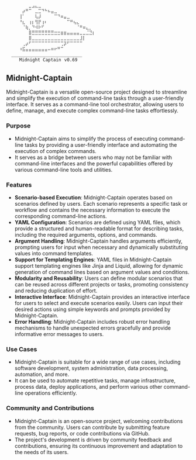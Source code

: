 ```bash
⠀⠀⠀⠀⠀⠀⠀⣀⣠⣄⣀⠀⠀⠀⠀⠀⠀⠀⠀⠀⠀⠀⠀⠀⠀⠀⠀⠀⠀⠀⠀⠀
⠀⠀⠀⠀⠀⡴⠛⠉⠀⣀⣉⠙⠓⠦⣤⣀⠀⠀⠀⠀⠀⠀⠀⠀⠀⠀⠀⠀⠀⠀⠀⠀
⠀⠀⠀⠀⢸⠁⠀⠀⠀⢧⡼⠀⠀⠀⠀⠉⠙⠶⣤⣀⠀⠀⠀⠀⠀⠀⠀⠀⠀⠀⠀⠀
⠀⠀⠀⠀⠘⣆⠀⢰⡆⢻⡟⢰⠆⠀⠀⠀⠀⠀⠀⠉⠛⢦⣄⠀⠀⠀⠀⠀⠀⠀⠀⠀
⠀⠀⠀⠀⠀⠈⢷⡀⠙⠺⠗⠋⠀⠀⠀⠀⠀⠀⠀⠀⠀⠀⠈⠛⠶⣄⡀⠀⠀⠀⠀⠀
⠀⠀⠀⠀⠀⠀⠀⣿⣛⣛⣛⣛⣛⣛⣛⣒⣒⣶⣶⣤⣤⣤⣤⣀⣀⣈⣙⡆⠀⠀⠀⠀
⠀⠀⠀⠀⠀⠀⠀⣿⣀⣀⣀⣀⣀⣀⣀⣀⣀⣀⣀⣀⣀⣀⣀⣸⡇⠀⠀⠀⠀⠀⠀⠀
⠀⠀⠀⠀⠀⢀⡴⠋⠉⠉⠉⠉⠉⠉⠉⠉⠉⢉⡽⠋⠉⠉⠉⠉⠀⠀⠀⠀⠀⠀⠀⠀
⠀⠀⠀⠀⠰⣯⣤⣤⣤⣤⣤⣤⣤⠤⠶⠖⠛⠉⠀⠀⠀⠀⠀⠀⠀⠀⠀⠀⠀⠀⠀⠀
  ___________________________⠀⠀⠀⠀⠀⠀⠀⠀⠀⠀⠀⠀⠀⠀⠀⠀⠀⠀⠀⠀⠀⠀⠀⠀⠀⠀⠀⠀⠀⠀⠀⠀
     Midnight Captain⠀v0.69
```

## Midnight-Captain

Midnight-Captain is a versatile open-source project designed to streamline and simplify the execution of command-line tasks through a user-friendly interface. It serves as a command-line tool orchestrator, allowing users to define, manage, and execute complex command-line tasks effortlessly.

### Purpose

- Midnight-Captain aims to simplify the process of executing command-line tasks by providing a user-friendly interface and automating the execution of complex commands.
- It serves as a bridge between users who may not be familiar with command-line interfaces and the powerful capabilities offered by various command-line tools and utilities.

### Features

- **Scenario-based Execution**: Midnight-Captain operates based on scenarios defined by users. Each scenario represents a specific task or workflow and contains the necessary information to execute the corresponding command-line actions.
- **YAML Configuration**: Scenarios are defined using YAML files, which provide a structured and human-readable format for describing tasks, including the required arguments, options, and commands.
- **Argument Handling**: Midnight-Captain handles arguments efficiently, prompting users for input when necessary and dynamically substituting values into command templates.
- **Support for Templating Engines**: YAML files in Midnight-Captain support templating engines like Jinja and Liquid, allowing for dynamic generation of command lines based on argument values and conditions.
- **Modularity and Reusability**: Users can define modular scenarios that can be reused across different projects or tasks, promoting consistency and reducing duplication of effort.
- **Interactive Interface**: Midnight-Captain provides an interactive interface for users to select and execute scenarios easily. Users can input their desired actions using simple keywords and prompts provided by Midnight-Captain.
- **Error Handling**: Midnight-Captain includes robust error handling mechanisms to handle unexpected errors gracefully and provide informative error messages to users.

### Use Cases

- Midnight-Captain is suitable for a wide range of use cases, including software development, system administration, data processing, automation, and more.
- It can be used to automate repetitive tasks, manage infrastructure, process data, deploy applications, and perform various other command-line operations efficiently.

### Community and Contributions

- Midnight-Captain is an open-source project, welcoming contributions from the community. Users can contribute by submitting feature requests, bug reports, or code contributions via GitHub.
- The project's development is driven by community feedback and contributions, ensuring its continuous improvement and adaptation to the needs of its users.
